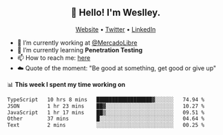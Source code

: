<h2 align="center">👋 Hello! I'm Weslley.</h2>
<p align="center">
  <a href="http://weslleyneri.com.br">Website</a> •
  <a href="https://twitter.com/Weslley_Neri">Twitter</a> •
  <a href="https://www.linkedin.com/in/weslley-neri-3658908b">LinkedIn</a>
</p>


- 🔭 I’m currently working at [@MercadoLibre](https://github.com/mercadolibre)
- 🌱 I’m currently learning **Penetration Testing**
- 📫 How to reach me: [here](mailto:weslley39@gmail.com)
- ☁️ Quote of the moment: "Be good at something, get good or give up"

📊 **This week I spent my time working on**
<!--START_SECTION:waka-->

```txt
TypeScript   10 hrs 8 mins   ██████████████████▓░░░░░░   74.94 %
JSON         1 hr 23 mins    ██▓░░░░░░░░░░░░░░░░░░░░░░   10.27 %
JavaScript   1 hr 17 mins    ██▒░░░░░░░░░░░░░░░░░░░░░░   09.51 %
Other        37 mins         █░░░░░░░░░░░░░░░░░░░░░░░░   04.64 %
Text         2 mins          ░░░░░░░░░░░░░░░░░░░░░░░░░   00.25 %
```

<!--END_SECTION:waka-->

<!-- Inspired by https://github.com/gruselhaus/gruselhaus -->
